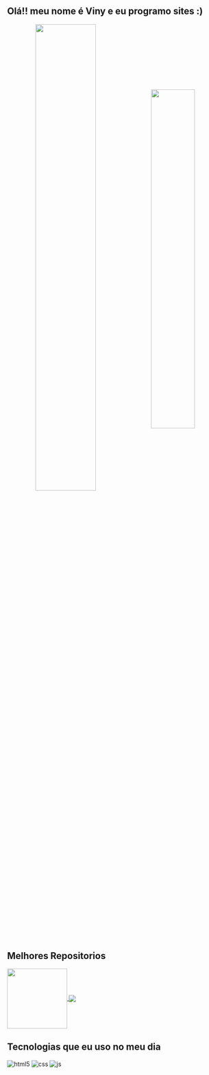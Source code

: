 ## Olá!! meu nome é Viny e eu programo sites :)

<div  align="center" style="margin-bottom:100px">
<img width=52.8% align="center"  src="https://github-readme-streak-stats.herokuapp.com?user=Viny7Lv&theme=algolia&mode=weekly" />
<img width=45% align="center" src="https://github-readme-stats-git-main-rafaelalexandrino.vercel.app/api/top-langs/?username=Viny7Lv&show_icons=true&theme=algolia&layout=compact" />
</div>

## Melhores Repositorios

<a href="https://github.com/Viny7Lv/projeto-one-piece2">
  <img align="center" src="https://github-readme-stats.vercel.app/api/pin/?username=Viny7Lv&repo=projeto-one-piece2&cache_seconds=86400&theme=holi" style=" height:140px;"/>
</a>
<a href="https://github.com/Viny7Lv/projeto-android">
  <img align="center" src="https://github-readme-stats.vercel.app/api/pin/?username=Viny7Lv&repo=projeto-android&cache_seconds=86400&theme=holi" />
</a>

## Tecnologias que eu uso no meu dia

<div style="display: inline_block">
  <img align="center" alt="html5" src="https://img.shields.io/badge/HTML5-E34F26?style=for-the-badge&logo=html5&logoColor=white" />
  <img align="center" alt="css" src="https://img.shields.io/badge/CSS3-1572B6?style=for-the-badge&logo=css3&logoColor=white" />
  <img align="center" alt="js" src="https://img.shields.io/badge/JavaScript-F7DF1E?style=for-the-badge&logo=javascript&logoColor=black" />
</div> 
